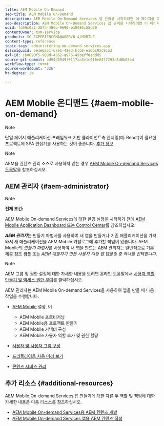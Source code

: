 ```yaml
---
title: AEM Mobile On-Demand
seo-title: AEM Mobile On-Demand
description: AEM Mobile On-Demand Services 앱 관리를 시작하려면 이 페이지를 따르십시오. 온디맨드 서비스를 위한 AEM 관리자의 역할과 책임에 대한 개요를 제공합니다.
seo-description: AEM Mobile On-Demand Services 앱 관리를 시작하려면 이 페이지를 따르십시오. 온디맨드 서비스를 위한 AEM 관리자의 역할과 책임에 대한 개요를 제공합니다.
uuid: fd99c032-287a-489b-9690-b18980c55c29
contentOwner: msm-service
products: SG_EXPERIENCEMANAGER/6.4/MOBILE
content-type: reference
topic-tags: administering-on-demand-services-app
discoiquuid: 5e1e6a51-67e1-42e3-bcb0-e16bc92c9cb3
exl-id: cb0898f5-900d-4562-a976-49beff8addd5
source-git-commit: bd94d3949f0117aa3e1c9f0e84f7293a5d6b03b4
workflow-type: tm+mt
source-wordcount: '326'
ht-degree: 2%

---
```


# AEM Mobile 온디맨드 {#aem-mobile-on-demand}

>[!NOTE]
>
>단일 페이지 애플리케이션 프레임워크 기반 클라이언트측 렌더링(예: React)이 필요한 프로젝트에 SPA 편집기를 사용하는 것이 좋습니다. [추가 정보](/help/sites-developing/spa-overview.md).

>[!NOTE]
>
>AEM을 컨텐츠 관리 소스로 사용하지 않는 경우 [AEM Mobile On-demand Services 도움말](https://helpx.adobe.com/digital-publishing-solution/topics.html)을 참조하십시오.

## AEM 관리자 {#aem-administrator}

>[!NOTE]
>
>**전제 조건:**
>
>AEM Mobile On-demand Services에 대한 환경 설정을 시작하기 전에 [AEM Mobile Application Dashboard 또는 Control Center](/help/mobile/mobile-apps-ondemand-application-dashboard.md)를 참조하십시오.

***AEM 관리자***&#x200B;는 만들기 마법사를 사용하여 새 앱을 만들거나 기존 애플리케이션을 가져와서 새 애플리케이션을 AEM Mobile 카탈로그에 추가할 책임이 있습니다. AEM Mobile의 *만들기 마법사*&#x200B;를 사용하여 새 앱을 만드는 AEM 관리자는 일반적으로 기본 제공 참조 샘플 또는 *AEM 개발자가 만든 사용자 지정 앱 템플릿 중 하나를 선택합니다.*

>[!NOTE]
>
>AEM 그룹 및 권한 설정에 대한 자세한 내용을 보려면 온라인 도움말에서 [사용자 역할 만들기 및 액세스 권한 부여](https://helpx.adobe.com/digital-publishing-solution/help/account-admin-dps.html)를 클릭하십시오.

AEM 관리자는 AEM Mobile On-demand Services을 사용하여 앱을 만들 때 다음 작업을 수행합니다.

* [AEM Mobile](/help/mobile/aem-mobile-setup.md) 설정, 이

   * AEM Mobile 프로비저닝
   * AEM Mobile용 프로젝트 만들기
   * AEM Mobile 커넥터 구성
   * AEM Mobile 사용자 역할 추가 및 권한 할당

* [사용자 및 사용자 그룹 구성](/help/mobile/aem-mobile-configure-users.md)
* [프리플라이트 사용 미리 보기](/help/mobile/aem-mobile-manage-ondemand-services.md)
* [콘텐츠 서비스 관리](/help/mobile/developing-content-services.md)

## 추가 리소스 {#additional-resources}

AEM Mobile On-demand Services 앱 만들기에 대한 다른 두 역할 및 책임에 대한 자세한 내용은 다음 리소스를 참조하십시오.

* [AEM Mobile On-demand Services용 AEM 컨텐츠 개발](/help/mobile/aem-mobile-on-demand.md)
* [AEM Mobile On-demand Services 앱용 AEM 컨텐츠 작성](/help/mobile/mobile-apps-ondemand.md)
